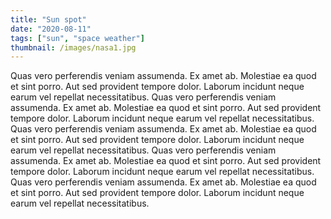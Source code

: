 ```yaml
---
title: "Sun spot"
date: "2020-08-11"
tags: ["sun", "space weather"]
thumbnail: /images/nasa1.jpg
---
```


Quas vero perferendis veniam assumenda. Ex amet ab. Molestiae ea quod et sint porro. Aut sed provident tempore dolor. Laborum incidunt neque earum vel repellat necessitatibus.
Quas vero perferendis veniam assumenda. Ex amet ab. Molestiae ea quod et sint porro. Aut sed provident tempore dolor. Laborum incidunt neque earum vel repellat necessitatibus.
Quas vero perferendis veniam assumenda. Ex amet ab. Molestiae ea quod et sint porro. Aut sed provident tempore dolor. Laborum incidunt neque earum vel repellat necessitatibus.
Quas vero perferendis veniam assumenda. Ex amet ab. Molestiae ea quod et sint porro. Aut sed provident tempore dolor. Laborum incidunt neque earum vel repellat necessitatibus.
Quas vero perferendis veniam assumenda. Ex amet ab. Molestiae ea quod et sint porro. Aut sed provident tempore dolor. Laborum incidunt neque earum vel repellat necessitatibus.